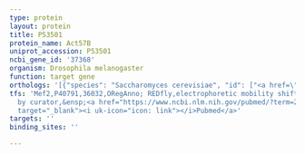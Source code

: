 ```yaml
---
type: protein
layout: protein
title: P53501
protein_name: Act57B
uniprot_accession: P53501
ncbi_gene_id: '37368'
organism: Drosophila melanogaster
function: target gene
orthologs: '[{"species": "Saccharomyces cerevisiae", "id": ["<a href=\"/protein/p60010\">P60010</a>"]}]'
tfs: 'Mef2,P40791,36032,ORegAnno; REDfly,electrophoretic mobility shift assay; inferred
  by curator,&ensp;<a href="https://www.ncbi.nlm.nih.gov/pubmed/?term=20965965%5Buid%5D+OR+26578589%5Buid%5D+OR+11744367%5Buid%5D"
  target="_blank"><i uk-icon="icon: link"></i>Pubmed</a>'
targets: ''
binding_sites: ''

---
```

